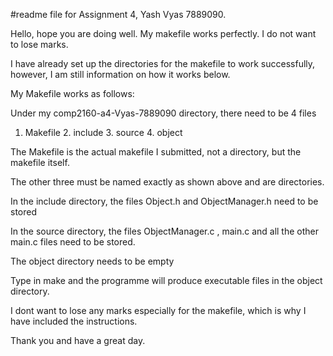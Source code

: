 #readme file for Assignment 4, Yash Vyas 7889090.

Hello, hope you are doing well. My makefile works perfectly. I do not want to lose marks.

I have already set up the directories for the makefile to work successfully, however, I am still information on how it works below.

My Makefile works as follows:

Under my comp2160-a4-Vyas-7889090 directory, there need to be 4 files

1. Makefile  2. include  3. source  4. object

The Makefile is the actual makefile I submitted, not a directory, but the makefile itself.

The other three must be named exactly as shown above and are directories.

In the include directory, the files Object.h and ObjectManager.h need to be stored

In the source directory, the files ObjectManager.c , main.c and all the other main.c files need to be stored.

The object directory needs to be empty

Type in make and the programme will produce executable files in the object directory.

I dont want to lose any marks especially for the makefile, which is why I have included the instructions.

Thank you and have a great day.